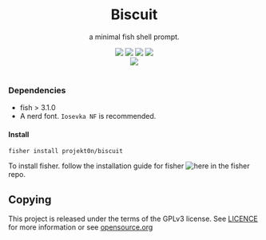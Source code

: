 <div align="center">
  <div>
    <h1>Biscuit</h1>
    <p>a minimal fish shell prompt.</p>
    <img src="https://img.shields.io/github/license/projekt0n/biscuit?style=for-the-badge">
    <img src="https://img.shields.io/github/watchers/projekt0n/biscuit?style=for-the-badge">
    <img src="https://img.shields.io/github/stars/projekt0n/biscuit?style=for-the-badge">
    <img src="https://img.shields.io/github/directory-file-count/projekt0n/biscuit?style=for-the-badge">
    </div>
    <img src="https://imgur.com/u4VgkY7.png">
  </div>
</div>
<br>

### Dependencies

- fish > 3.1.0
- A nerd font. `Iosevka NF` is recommended.

#### Install

```fish
fisher install projekt0n/biscuit
```
To install fisher. follow the installation guide for fisher ![here](https://github.com/jorgebucaran/fisher) in the fisher repo.
## Copying

This project is released under the terms of the GPLv3 license.
See [LICENCE](./LICENSE) for more information or see
[opensource.org](https://opensource.org/licenses/GPL-3.0)
